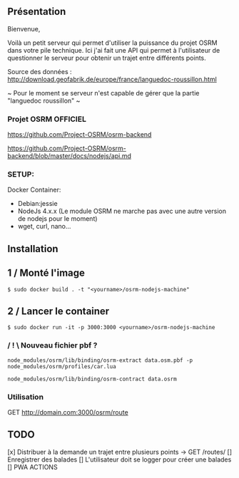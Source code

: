 ## Présentation
Bienvenue,

Voilà un petit serveur qui permet d'utiliser la puissance du projet OSRM dans votre pile technique. Ici j'ai fait une API qui permet à l'utilisateur de questionner le serveur pour obtenir un trajet entre différents points.

Source des données : http://download.geofabrik.de/europe/france/languedoc-roussillon.html

~ Pour le moment se serveur n'est capable de gérer que la partie "languedoc roussillon" ~

### Projet OSRM OFFICIEL

https://github.com/Project-OSRM/osrm-backend

https://github.com/Project-OSRM/osrm-backend/blob/master/docs/nodejs/api.md

### SETUP:

Docker Container:
- Debian:jessie
- NodeJs 4.x.x (Le module OSRM ne marche pas avec une autre version de nodejs pour le moment)
- wget, curl, nano...

## Installation

## 1 / Monté l'image

```
$ sudo docker build . -t "<yourname>/osrm-nodejs-machine"
```

## 2 / Lancer le container

```
$ sudo docker run -it -p 3000:3000 <yourname>/osrm-nodejs-machine
```

### / ! \ Nouveau fichier pbf ?

```
node_modules/osrm/lib/binding/osrm-extract data.osm.pbf -p node_modules/osrm/profiles/car.lua
```

```
node_modules/osrm/lib/binding/osrm-contract data.osrm
```


### Utilisation

GET http://domain.com:3000/osrm/route

## TODO

[x] Distribuer à la demande un trajet entre plusieurs points -> GET /routes/
[] Enregistrer des balades
[] L'utilisateur doit se logger pour créer une balades
[] PWA ACTIONS
